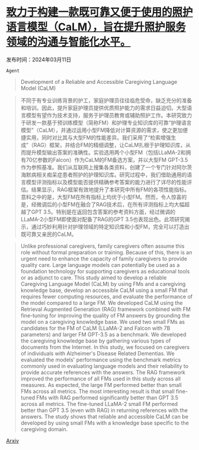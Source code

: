 # [致力于构建一款既可靠又便于使用的照护语言模型（CaLM），旨在提升照护服务领域的沟通与智能化水平。](https://arxiv.org/abs/2403.06857)

发布时间：2024年03月11日

`Agent`

> Development of a Reliable and Accessible Caregiving Language Model (CaLM)

> 不同于有专业训练背景的护工，家庭护理员往往临危受命，缺乏充分的准备和培训。因此，提升家庭护理员提供优质照护能力的需求日益迫切。大型语言模型有望作为技术支持，服务于护理员教育或辅助照护工作。本研究致力于研发一款基于预训练模型（简称FM）和护理专业知识库的可靠“护理语言模型”（CaLM），并通过运用小型FM降低对计算资源的需求，使之更加便捷实用，同时对比其与大型FM的性能差异。我们采用了“检索增强生成”（RAG）框架，并结合FM的精细调整，让CaLM扎根于护理知识库，从而提升模型输出答案的准确性。实验选用两个小型FM（包括LLaMA-2和拥有70亿参数的Falcon）作为CaLM的FM备选方案，并以大型FM GPT-3.5作为参照基准。我们从互联网上搜集各类资料，创建了一个专门针对阿尔茨海默病相关痴呆症患者照护的护理知识库。研究过程中，我们借助通用的语言模型评测指标以及模型能否提供精确参考答案的能力进行了详尽的性能评估。结果显示，RAG框架有效地提升了本研究中所有FM的各项性能指标。意料之中的是，大型FM在所有指标上均优于小型FM。然而，令人惊喜的是，经微调后的小型FM在融合了RAG技术后，在所有评测指标上均大幅超越了GPT 3.5。特别是在返回包含答案的参考资料方面，经过微调的LLaMA-2小型FM即使面对配备了RAG的GPT 3.5也表现出色。此项研究揭示，通过巧妙利用针对护理领域的特定知识库和小型FM，完全可以打造出既可靠又亲民的CaLM。

> Unlike professional caregivers, family caregivers often assume this role without formal preparation or training. Because of this, there is an urgent need to enhance the capacity of family caregivers to provide quality care. Large language models can potentially be used as a foundation technology for supporting caregivers as educational tools or as adjunct to care. This study aimed to develop a reliable Caregiving Language Model (CaLM) by using FMs and a caregiving knowledge base, develop an accessible CaLM using a small FM that requires fewer computing resources, and evaluate the performance of the model compared to a large FM. We developed CaLM using the Retrieval Augmented Generation (RAG) framework combined with FM fine-tuning for improving the quality of FM answers by grounding the model on a caregiving knowledge base. We used two small FMs as candidates for the FM of CaLM (LLaMA-2 and Falcon with 7B parameters) and larger FM GPT-3.5 as a benchmark. We developed the caregiving knowledge base by gathering various types of documents from the Internet. In this study, we focused on caregivers of individuals with Alzheimer's Disease Related Dementias. We evaluated the models' performance using the benchmark metrics commonly used in evaluating language models and their reliability to provide accurate references with the answers. The RAG framework improved the performance of all FMs used in this study across all measures. As expected, the large FM performed better than small FMs across all metrics. The most interesting result is that small fine-tuned FMs with RAG performed significantly better than GPT 3.5 across all metrics. The fine-tuned LLaMA-2 small FM performed better than GPT 3.5 (even with RAG) in returning references with the answers. The study shows that reliable and accessible CaLM can be developed by using small FMs with a knowledge base specific to the caregiving domain.

[Arxiv](https://arxiv.org/abs/2403.06857)